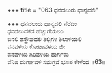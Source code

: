 +++
title = "063 ಧನದಲುರು ಧಾನ್ಯದಲಿ"

+++
ಧನದಲುರು ಧಾನ್ಯದಲಿ ನೆರೆದಿಂ  
ಧನದಲುದಕದ ಹೆಚ್ಚುಗೆಯಲಂ  
ಬಿನಲಿ ಶಸ್ತ್ರೌಘದಲಿ ಶಿಲ್ಪಿಗಳ ಶಿಲಾಳಿಯಲಿ  
ವನವಳಯ ಕೋಟಾವಳಯ ಜೀ  
ವನವಳಯ ಗಿರಿವಳಯ ದುರ್ಗಮ  
ವೆನಿಪ ದುರ್ಗಾವಳಿ ಸಮಗ್ರವೆ ಭೂಪ ಕೇಳೆಂದ     ॥63॥